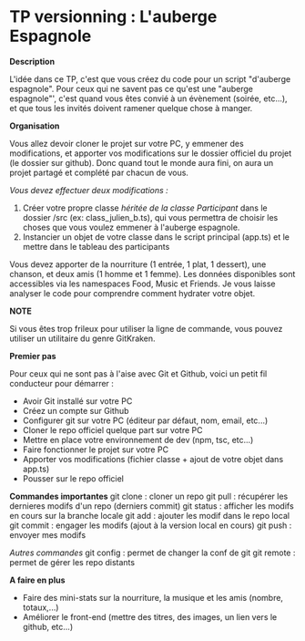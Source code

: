 # TP versionning : L'auberge Espagnole


**Description**

L'idée dans ce TP, c'est que vous créez du code pour un script "d'auberge espagnole". Pour ceux qui ne savent pas ce qu'est une "auberge espagnole"',
c'est quand vous êtes convié à un évènement (soirée, etc...), et que tous les invités doivent ramener quelque chose à manger.


**Organisation**

Vous allez devoir cloner le projet sur votre PC, y emmener des modifications, et apporter vos modifications sur le dossier officiel du projet (le dossier sur github).
Donc quand tout le monde aura fini, on aura un projet partagé et complété par chacun de vous.

*Vous devez effectuer deux modifications :*
1. Créer votre propre classe *héritée de la classe Participant* dans le dossier /src (ex: class_julien_b.ts), qui vous permettra de choisir les choses que vous voulez emmener à l'auberge espagnole.
2. Instancier un objet de votre classe dans le script principal (app.ts) et le mettre dans le tableau des participants

Vous devez apporter de la nourriture (1 entrée, 1 plat, 1 dessert), une chanson, et deux amis (1 homme et 1 femme). Les données disponibles
sont accessibles via les namespaces Food, Music et Friends. Je vous laisse analyser le code pour comprendre comment hydrater votre objet.


**NOTE**

Si vous êtes trop frileux pour utiliser la ligne de commande, vous pouvez utiliser un utilitaire du genre GitKraken.


**Premier pas**

Pour ceux qui ne sont pas à l'aise avec Git et Github, voici un petit fil conducteur pour démarrer :

* Avoir Git installé sur votre PC
* Créez un compte sur Github
* Configurer git sur votre PC (éditeur par défaut, nom, email, etc...)
* Cloner le repo officiel quelque part sur votre PC
* Mettre en place votre environnement de dev (npm, tsc, etc...)
* Faire fonctionner le projet sur votre PC
* Apporter vos modifications (fichier classe + ajout de votre objet dans app.ts)
* Pousser sur le repo officiel


**Commandes importantes**
git clone : cloner un repo
git pull : récupérer les dernieres modifs d'un repo (derniers commit)
git status : afficher les modifs en cours sur la branche locale
git add : ajouter les modif dans le repo local
git commit : engager les modifs (ajout à la version local en cours)
git push : envoyer mes modifs

*Autres commandes*
git config : permet de changer la conf de git
git remote : permet de gérer les repo distants


**A faire en plus**
* Faire des mini-stats sur la nourriture, la musique et les amis (nombre, totaux,...)
* Améliorer le front-end (mettre des titres, des images, un lien vers le github, etc...)
